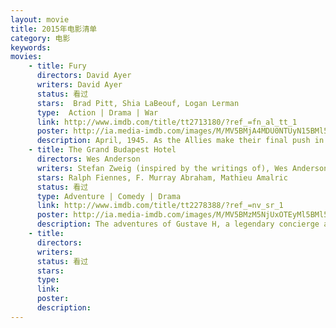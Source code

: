 ```yaml
---
layout: movie 
title: 2015年电影清单
category: 电影
keywords: 
movies: 
    - title: Fury 
      directors: David Ayer
      writers: David Ayer
      status: 看过
      stars:  Brad Pitt, Shia LaBeouf, Logan Lerman
      type:  Action | Drama | War 
      link: http://www.imdb.com/title/tt2713180/?ref_=fn_al_tt_1
      poster: http://ia.media-imdb.com/images/M/MV5BMjA4MDU0NTUyN15BMl5BanBnXkFtZTgwMzQxMzY4MjE@._V1_SX214_AL_.jpg
      description: April, 1945. As the Allies make their final push in the European Theatre, a battle-hardened army sergeant named Wardaddy commands a Sherman tank and his five-man crew on a deadly mission behind enemy lines. Out-numbered, out-gunned, and with a rookie soldier thrust into their platoon, Wardaddy and his men face overwhelming odds in their heroic attempts to strike at the heart of Nazi Germany.
    - title: The Grand Budapest Hotel
      directors: Wes Anderson
      writers: Stefan Zweig (inspired by the writings of), Wes Anderson (screenplay)
      stars: Ralph Fiennes, F. Murray Abraham, Mathieu Amalric
      status: 看过 
      type: Adventure | Comedy | Drama
      link: http://www.imdb.com/title/tt2278388/?ref_=nv_sr_1
      poster: http://ia.media-imdb.com/images/M/MV5BMzM5NjUxOTEyMl5BMl5BanBnXkFtZTgwNjEyMDM0MDE@._V1_SX214_AL_.jpg
      description: The adventures of Gustave H, a legendary concierge at a famous hotel from the fictional Republic of Zubrowka between the first and second World Wars, and Zero Moustafa, the lobby boy who becomes his most trusted friend. Typical Wes Anderson cinematic style film, visually amazing, somtimes arty and esoteric. Checkout Moonrise Kingdom or The Life Aquatic or Fantastic Mr. Fox. P.S. This movie is devoted to Stefan Zweig and Walter Benjamin(http://en.wikipedia.org/wiki/Walter_Benjamin). 
    - title: 
      directors: 
      writers: 
      status: 看过
      stars: 
      type: 
      link: 
      poster: 
      description:
---
```

